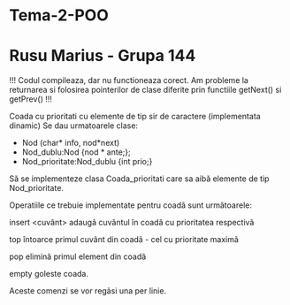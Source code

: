 # Tema-2-POO
# Rusu Marius - Grupa 144
!!! Codul compileaza, dar nu functioneaza corect. Am probleme la returnarea si folosirea pointerilor de clase diferite prin functiile getNext() si getPrev() !!!

Coada cu prioritati cu elemente de tip sir de caractere (implementata dinamic)
Se dau urmatoarele clase:
- Nod (char* info, nod*next)
- Nod_dublu:Nod {nod * ante;};
- Nod_prioritate:Nod_dublu {int prio;}

Să se implementeze clasa Coada_prioritati care sa aibă elemente de tip Nod_prioritate.

Operatiile ce trebuie implementate pentru coadã sunt urmãtoarele:

insert <cuvânt> <prioritate>adaugã cuvântul în coadã cu prioritatea respectivã
  
top întoarce primul cuvânt din coadã - cel cu prioritate maximã
  
pop eliminã primul element din coadã
  
empty goleste coada.
  
Aceste comenzi se vor regãsi una per linie.
